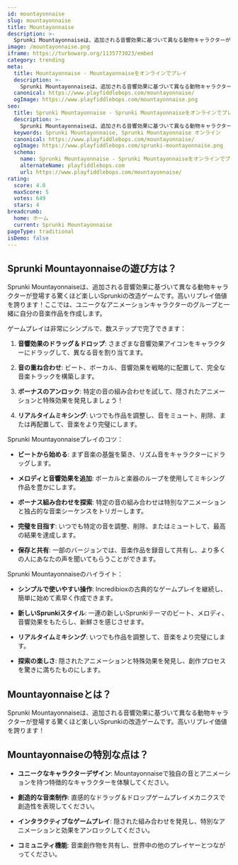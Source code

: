 ```yaml
---
id: mountayonnaise
slug: mountayonnaise
title: Mountayonnaise
description: >-
  Sprunki Mountayonnaiseは、追加される音響効果に基づいて異なる動物キャラクターが登場する驚くほど楽しいSprunkiの改造ゲームです。高いリプレイ価値を誇ります！
image: /mountayonnaise.png
iframe: https://turbowarp.org/1135773023/embed
category: trending
meta:
  title: Mountayonnaise - Mountayonnaiseをオンラインでプレイ
  description: >-
    Sprunki Mountayonnaiseは、追加される音響効果に基づいて異なる動物キャラクターが登場する驚くほど楽しいSprunkiの改造ゲームです。高いリプレイ価値を誇ります！
  canonical: https://www.playfiddlebops.com/mountayonnaise/
  ogImage: https://www.playfiddlebops.com/mountayonnaise.png
seo:
  title: Sprunki Mountayonnaise - Sprunki Mountayonnaiseをオンラインでプレイ
  description: >-
    Sprunki Mountayonnaiseは、追加される音響効果に基づいて異なる動物キャラクターが登場する驚くほど楽しいSprunkiの改造ゲームです。高いリプレイ価値を誇ります！
  keywords: Sprunki Mountayonnaise, Sprunki Mountayonnaise オンライン
  canonical: https://www.playfiddlebops.com/mountayonnaise/
  ogImage: https://www.playfiddlebops.com/sprunki-mountayonnaise.png
  schema:
    name: Sprunki Mountayonnaise - Sprunki Mountayonnaiseをオンラインでプレイ
    alternateName: playfiddlebops.com
    url: https://www.playfiddlebops.com/mountayonnaise/
rating:
  score: 4.8
  maxScore: 5
  votes: 649
  stars: 4
breadcrumb:
  home: ホーム
  current: Sprunki Mountayonnaise
pageType: traditional
isDemo: false
---
```


## Sprunki Mountayonnaiseの遊び方は？

Sprunki Mountayonnaiseは、追加される音響効果に基づいて異なる動物キャラクターが登場する驚くほど楽しいSprunkiの改造ゲームです。高いリプレイ価値を誇ります！ここでは、ユニークなアニメーションキャラクターのグループと一緒に自分の音楽作品を作成します。

ゲームプレイは非常にシンプルで、数ステップで完了できます：

1. **音響効果のドラッグ＆ドロップ**: さまざまな音響効果アイコンをキャラクターにドラッグして、異なる音を割り当てます。

1. **音の重ね合わせ**: ビート、ボーカル、音響効果を戦略的に配置して、完全な音楽トラックを構築します。

1. **ボーナスのアンロック**: 特定の音の組み合わせを試して、隠されたアニメーションと特殊効果を発見しましょう！

1. **リアルタイムミキシング**: いつでも作品を調整し、音をミュート、削除、または再配置して、音楽をより完璧にします。

Sprunki Mountayonnaiseプレイのコツ：

- **ビートから始める**: まず音楽の基盤を築き、リズム音をキャラクターにドラッグします。

- **メロディと音響効果を追加**: ボーカルと楽器のループを使用してミキシング作品を豊かにします。

- **ボーナス組み合わせを探索**: 特定の音の組み合わせは特別なアニメーションと独占的な音楽シーケンスをトリガーします。

- **完璧を目指す**: いつでも特定の音を調整、削除、またはミュートして、最高の結果を達成します。

- **保存と共有**: 一部のバージョンでは、音楽作品を録音して共有し、より多くの人にあなたの声を聞いてもらうことができます。

Sprunki Mountayonnaiseのハイライト：

- **シンプルで使いやすい操作**: Incredibioxの古典的なゲームプレイを継続し、簡単に始めて素早く作成できます。

- **新しいSprunkiスタイル**: 一連の新しいSprunkiテーマのビート、メロディ、音響効果をもたらし、新鮮さを感じさせます。

- **リアルタイムミキシング**: いつでも作品を調整して、音楽をより完璧にします。

- **探索の楽しさ**: 隠されたアニメーションと特殊効果を発見し、創作プロセスを驚きに満ちたものにします。

## Mountayonnaiseとは？

Sprunki Mountayonnaiseは、追加される音響効果に基づいて異なる動物キャラクターが登場する驚くほど楽しいSprunkiの改造ゲームです。高いリプレイ価値を誇ります！

## Mountayonnaiseの特別な点は？

- **ユニークなキャラクターデザイン**: Mountayonnaiseで独自の音とアニメーションを持つ特徴的なキャラクターを体験してください。

- **創造的な音楽制作**: 直感的なドラッグ＆ドロップゲームプレイメカニクスで創造性を表現してください。

- **インタラクティブなゲームプレイ**: 隠された組み合わせを発見し、特別なアニメーションと効果をアンロックしてください。

- **コミュニティ機能**: 音楽創作物を共有し、世界中の他のプレイヤーとつながってください。